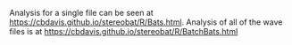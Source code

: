 Analysis for a single file can be seen at https://cbdavis.github.io/stereobat/R/Bats.html.  Analysis of all of the wave files is at https://cbdavis.github.io/stereobat/R/BatchBats.html
